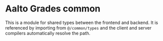 <!--
SPDX-FileCopyrightText: 2023 The Aalto Grades Developers

SPDX-License-Identifier: MIT
-->

# Aalto Grades common

This is a module for shared types between the frontend and backend. It is referenced by importing from `@/common/types` and the client and server compilers automatically resolve the path.
